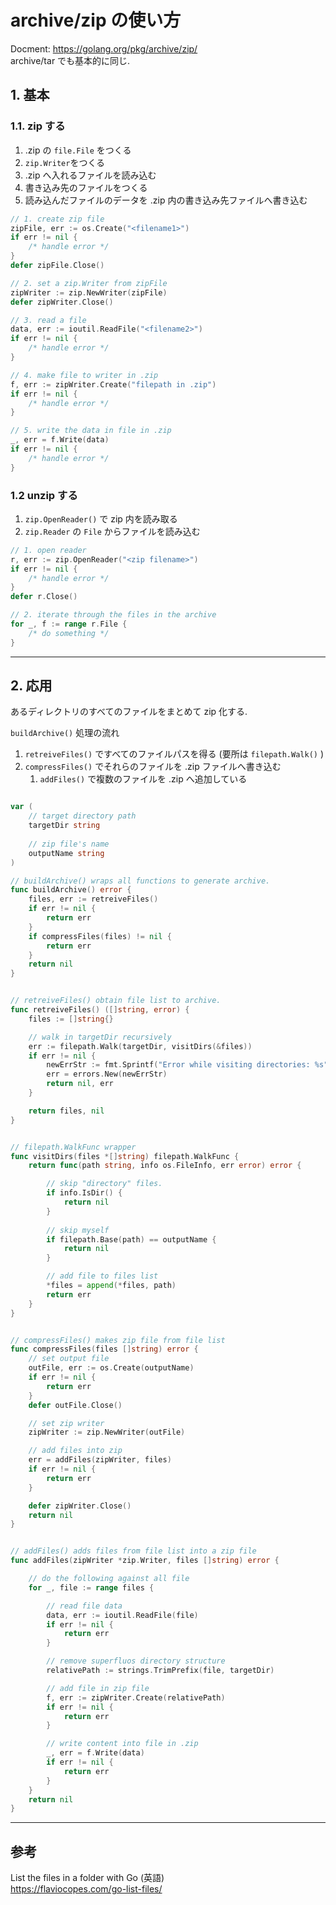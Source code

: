 # archive/zip の使い方
Docment: https://golang.org/pkg/archive/zip/   
archive/tar でも基本的に同じ.

## 1. 基本
### 1.1. zip する
1. .zip の `file.File` をつくる
2. `zip.Writer`をつくる
3. .zip へ入れるファイルを読み込む
4. 書き込み先のファイルをつくる
5. 読み込んだファイルのデータを .zip 内の書き込み先ファイルへ書き込む
```go
// 1. create zip file
zipFile, err := os.Create("<filename1>")
if err != nil {
    /* handle error */
}
defer zipFile.Close()

// 2. set a zip.Writer from zipFile
zipWriter := zip.NewWriter(zipFile)
defer zipWriter.Close()

// 3. read a file
data, err := ioutil.ReadFile("<filename2>")
if err != nil {
    /* handle error */
}

// 4. make file to writer in .zip
f, err := zipWriter.Create("filepath in .zip")
if err != nil {
    /* handle error */
}

// 5. write the data in file in .zip
_, err = f.Write(data)
if err != nil {
    /* handle error */
}
```

### 1.2 unzip する
1. `zip.OpenReader()` で zip 内を読み取る
2. `zip.Reader` の `File` からファイルを読み込む
```go
// 1. open reader
r, err := zip.OpenReader("<zip filename>")
if err != nil {
    /* handle error */
}
defer r.Close()

// 2. iterate through the files in the archive
for _, f := range r.File {
    /* do something */
}
```


---
## 2. 応用
あるディレクトリのすべてのファイルをまとめて zip 化する.

`buildArchive()` 処理の流れ 
1. `retreiveFiles()` ですべてのファイルパスを得る (要所は `filepath.Walk()` )
2. `compressFiles()` でそれらのファイルを .zip ファイルへ書き込む  
    1. `addFiles()` で複数のファイルを .zip へ追加している

```go

var (
    // target directory path
    targetDir string
    
    // zip file's name
    outputName string
)

// buildArchive() wraps all functions to generate archive.
func buildArchive() error {
    files, err := retreiveFiles()
    if err != nil {
        return err
    }
    if compressFiles(files) != nil {
        return err
    }
    return nil
}


// retreiveFiles() obtain file list to archive.
func retreiveFiles() ([]string, error) {
    files := []string{}

    // walk in targetDir recursively
    err := filepath.Walk(targetDir, visitDirs(&files))
    if err != nil {
        newErrStr := fmt.Sprintf("Error while visiting directories: %s", err.Error())
        err = errors.New(newErrStr)
        return nil, err
    }

    return files, nil
}


// filepath.WalkFunc wrapper
func visitDirs(files *[]string) filepath.WalkFunc {
	return func(path string, info os.FileInfo, err error) error {

		// skip "directory" files.
		if info.IsDir() {
			return nil
        }
        
		// skip myself
		if filepath.Base(path) == outputName {
			return nil
		}

		// add file to files list
		*files = append(*files, path)
		return err
	}
}


// compressFiles() makes zip file from file list
func compressFiles(files []string) error {
	// set output file
	outFile, err := os.Create(outputName)
	if err != nil {
		return err
	}
	defer outFile.Close()

	// set zip writer
	zipWriter := zip.NewWriter(outFile)

	// add files into zip
	err = addFiles(zipWriter, files)
	if err != nil {
		return err
	}

	defer zipWriter.Close()
	return nil
}


// addFiles() adds files from file list into a zip file
func addFiles(zipWriter *zip.Writer, files []string) error {

	// do the following against all file
	for _, file := range files {

		// read file data
		data, err := ioutil.ReadFile(file)
		if err != nil {
			return err
		}

		// remove superfluos directory structure
		relativePath := strings.TrimPrefix(file, targetDir)

		// add file in zip file
		f, err := zipWriter.Create(relativePath)
		if err != nil {
			return err
		}

		// write content into file in .zip
		_, err = f.Write(data)
		if err != nil {
			return err
		}
	}
	return nil
}

```


---
## 参考
List the files in a folder with Go (英語)  
https://flaviocopes.com/go-list-files/

